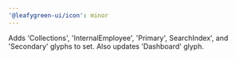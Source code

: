 ```yaml
---
'@leafygreen-ui/icon': minor
---
```


Adds 'Collections', 'InternalEmployee', 'Primary', SearchIndex', and 'Secondary' glyphs to set. Also updates 'Dashboard' glyph.
